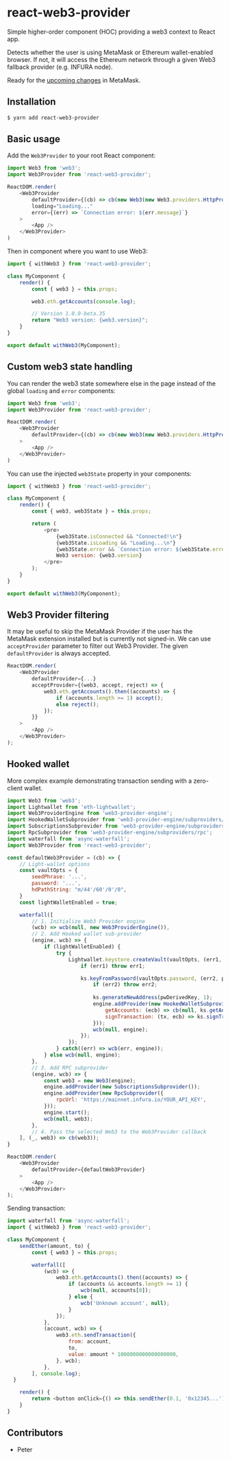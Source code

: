 # react-web3-provider
Simple higher-order component (HOC) providing a web3 context to React app.

Detects whether the user is using MetaMask or Ethereum wallet-enabled browser. If not, it will access the Ethereum network through a given Web3 fallback provider (e.g. INFURA node).

Ready for the [upcoming changes](https://medium.com/metamask/https-medium-com-metamask-breaking-change-injecting-web3-7722797916a8) in MetaMask.

## Installation

```sh
$ yarn add react-web3-provider
```

## Basic usage

Add the `Web3Provider` to your root React component:
```js
import Web3 from 'web3';
import Web3Provider from 'react-web3-provider';

ReactDOM.render(
	<Web3Provider
		defaultProvider={(cb) => cb(new Web3(new Web3.providers.HttpProvider("https://mainnet.infura.io/YOUR_API_KEY")))}
		loading="Loading..."
		error={(err) => `Connection error: ${err.message}`}
	>
		<App />
	</Web3Provider>
)
```


Then in component where you want to use Web3:
```js
import { withWeb3 } from 'react-web3-provider';

class MyComponent {
	render() {
		const { web3 } = this.props;

		web3.eth.getAccounts(console.log);

		// Version 1.0.0-beta.35
		return "Web3 version: {web3.version}";
	}
}

export default withWeb3(MyComponent);
```

## Custom web3 state handling

You can render the web3 state somewhere else in the page instead of the global `loading` and `error` components:
```js
import Web3 from 'web3';
import Web3Provider from 'react-web3-provider';

ReactDOM.render(
	<Web3Provider
		defaultProvider={(cb) => cb(new Web3(new Web3.providers.HttpProvider("https://mainnet.infura.io/YOUR_API_KEY")))}
	>
		<App />
	</Web3Provider>
)
```


You can use the injected `web3State` property in your components:
```js
import { withWeb3 } from 'react-web3-provider';

class MyComponent {
	render() {
		const { web3, web3State } = this.props;

		return (
			<pre>
				{web3State.isConnected && "Connected!\n"}
				{web3State.isLoading && "Loading...\n"}
				{web3State.error && `Connection error: ${web3State.error.message}\n`}
				Web3 version: {web3.version}
			</pre>
		);
	}
}

export default withWeb3(MyComponent);
```


## Web3 Provider filtering
It may be useful to skip the MetaMask Provider if the user has the MetaMask extension installed but is currently not signed-in. We can use `acceptProvider` parameter to filter out Web3 Provider. The given `defaultProvider` is always accepted.
```js
ReactDOM.render(
	<Web3Provider
		defaultProvider={...}
		acceptProvider={(web3, accept, reject) => {
			web3.eth.getAccounts().then((accounts) => {
				if (accounts.length >= 1) accept();
				else reject();
			});
		}}
	>
		<App />
	</Web3Provider>
);
```


## Hooked wallet
More complex example demonstrating transaction sending with a zero-client wallet.
```js
import Web3 from 'web3';
import Lightwallet from 'eth-lightwallet';
import Web3ProviderEngine from 'web3-provider-engine';
import HookedWalletSubprovider from 'web3-provider-engine/subproviders/hooked-wallet';
import SubscriptionsSubprovider from 'web3-provider-engine/subproviders/subscriptions';
import RpcSubprovider from 'web3-provider-engine/subproviders/rpc';
import waterfall from 'async-waterfall';
import Web3Provider from 'react-web3-provider';

const defaultWeb3Provider = (cb) => {
	// Light-wallet options
	const vaultOpts = {
		seedPhrase: '...',
		password: '...',
		hdPathString: "m/44'/60'/0'/0",
	}
	const lightWalletEnabled = true;

	waterfall([
		// 1. Initialize Web3 Provider engine
		(wcb) => wcb(null, new Web3ProviderEngine()),
		// 2. Add Hooked wallet sub-provider
		(engine, wcb) => {
			if (lightWalletEnabled) {
				try {
					Lightwallet.keystore.createVault(vaultOpts, (err1, ks) => {
						if (err1) throw err1;

						ks.keyFromPassword(vaultOpts.password, (err2, pwDerivedKey) => {
							if (err2) throw err2;
			
							ks.generateNewAddress(pwDerivedKey, 1);
							engine.addProvider(new HookedWalletSubprovider({
								getAccounts: (ecb) => cb(null, ks.getAddresses()),
								signTransaction: (tx, ecb) => ks.signTransaction(tx, ecb),
							}));
							wcb(null, engine);
						});
					});
				} catch((err) => wcb(err, engine));
			} else wcb(null, engine);
		},
		// 3. Add RPC subprovider
		(engine, wcb) => {
			const web3 = new Web3(engine);
			engine.addProvider(new SubscriptionsSubprovider());
			engine.addProvider(new RpcSubprovider({
				rpcUrl: 'https://mainnet.infura.io/YOUR_API_KEY',
			}));
			engine.start();
			wcb(null, web3);
		},
		// 4. Pass the selected Web3 to the Web3Provider callback
	], (_, web3) => cb(web3));
}

ReactDOM.render(
	<Web3Provider
		defaultProvider={defaultWeb3Provider}
	>
		<App />
	</Web3Provider>
);
```

Sending transaction:
```js
import waterfall from 'async-waterfall';
import { withWeb3 } from 'react-web3-provider';

class MyComponent {
	sendEther(amount, to) {
		const { web3 } = this.props;

		waterfall([
			(wcb) => {
				web3.eth.getAccounts().then((accounts) => {
					if (accounts && accounts.length >= 1) {
						wcb(null, accounts[0]);
					} else {
						wcb('Unknown account', null);
					}
				});
			},
			(account, wcb) => {
				web3.eth.sendTransaction({
					from: account,
					to,
					value: amount * 1000000000000000000,
				}, wcb);
			},
 		], console.log);
  }

	render() {
		return <button onClick={() => this.sendEther(0.1, '0x12345...')}>SEND TRANSACTION</button>;
	}
}
```


## Contributors
- Peter
